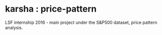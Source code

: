 # karsha : price-pattern
LSF internship 2016 - main project under the S&amp;P500 dataset, price pattern analysis.  
